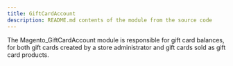 ```yaml
---
title: GiftCardAccount
description: README.md contents of the module from the source code
---
```


The Magento_GiftCardAccount module is responsible for gift card balances, for both gift cards created by a store administrator and gift cards sold as gift card products.

